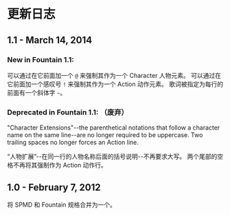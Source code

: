 # 更新日志

## 1.1 - March 14, 2014

### New in Fountain 1.1:

可以通过在它前面加一个 `@` 来强制其作为一个 Character 人物元素。
可以通过在它前面加一个感叹号 `!` 来强制其作为一个 Action 动作元素。
歌词被指定为每行的前面有一个斜体字 `~`。

### Deprecated in Fountain 1.1: （废弃）

"Character Extensions"--the parenthetical notations that follow a character name on the same line--are no longer required to be uppercase.
Two trailing spaces no longer forces an Action line.

“人物扩展”--在同一行的人物名称后面的括号说明--不再要求大写。
两个尾部的空格不再将其强制作为 Action 动作行。

## 1.0 - February 7, 2012

将 SPMD 和 Fountain 规格合并为一个。
